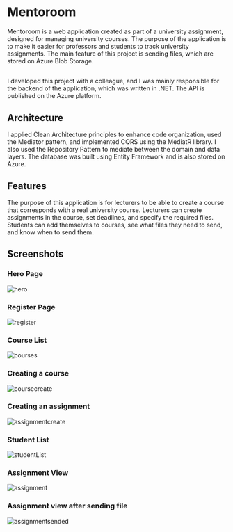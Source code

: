 
# Mentoroom

Mentoroom is a web application created as part of a university assignment, designed for managing university courses. The purpose of the application is to make it easier for professors and students to track university assignments. The main feature of this project is sending files, which are stored on Azure Blob Storage.

## 
I developed this project with a colleague, and I was mainly responsible for the backend of the application, which was written in .NET. The API is published on the Azure platform.

## Architecture
I applied Clean Architecture principles to enhance code organization, used the Mediator pattern, and implemented CQRS using the MediatR library. I also used the Repository Pattern to mediate between the domain and data layers. The database was built using Entity Framework and is also stored on Azure.

## Features
The purpose of this application is for lecturers to be able to create a course that corresponds with a real university course. Lecturers can create assignments in the course, set deadlines, and specify the required files. Students can add themselves to courses, see what files they need to send, and know when to send them.


## Screenshots

### Hero Page
![hero](https://github.com/user-attachments/assets/c1530da3-2402-4f44-a142-d109294b2936)

### Register Page
![register](https://github.com/user-attachments/assets/99dd607a-0b04-4ed1-a910-f4070a665c06)

### Course List
![courses](https://github.com/user-attachments/assets/06aeccdb-f58e-4d16-b62e-5185b78ee950)

### Creating a course
![coursecreate](https://github.com/user-attachments/assets/7837ae6f-3ab7-4376-b174-7a31d0db5001)

### Creating an assignment
![assignmentcreate](https://github.com/user-attachments/assets/2036e758-ff53-4be5-9cf2-013d2a82538f)

### Student List
![studentList](https://github.com/user-attachments/assets/ec413fa0-0c07-4afd-b904-ca90c6005d2f)

### Assignment View
![assignment](https://github.com/user-attachments/assets/06464afc-c2b8-411a-b41c-9aabd591c588)

### Assignment view after sending file
![assignmentsended](https://github.com/user-attachments/assets/c7e9fe58-d5d9-4af7-a9e9-8f012dd5c854)









